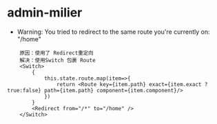 # admin-milier

- Warning: You tried to redirect to the same route you're currently on: "/home"
```
    原因：使用了 Redirect重定向
    解决：使用Switch 包裹 Route
    <Switch>
        {
            this.state.route.map(item=>{
                return <Route key={item.path} exact={item.exact ? true:false} path={item.path} component={item.component}/>
            })
        }
        <Redirect from="/*" to="/home" />
    </Switch>
```